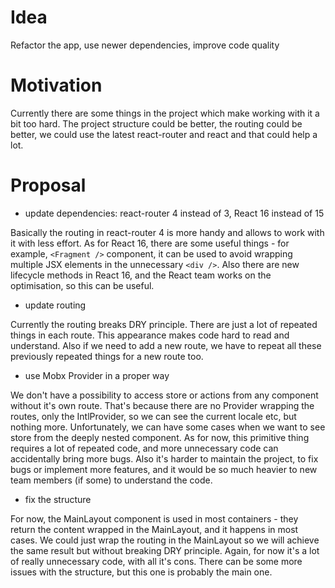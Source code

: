 # Idea

Refactor the app, use newer dependencies, improve code quality

# Motivation

Currently there are some things in the project which make working with it a bit too hard. The project structure could be better, the routing could be better, we could use the latest react-router and react and that could help a lot.


# Proposal

- update dependencies: react-router 4 instead of 3, React 16 instead of 15

Basically the routing in react-router 4 is more handy and allows to work with it with less effort. As for React 16, there are some useful things - for example, `<Fragment />` component, it can be used to avoid wrapping multiple JSX elements in the unnecessary `<div />`. Also there are new lifecycle methods in React 16, and the React team works on the optimisation, so this can be useful.

- update routing

Currently the routing breaks DRY principle. There are just a lot of repeated things in each route. This appearance makes code hard to read and understand. Also if we need to add a new route, we have to repeat all these previously repeated things for a new route too.

- use Mobx Provider in a proper way

We don't have a possibility to access store or actions from any component without it's own route. That's because there are no Provider wrapping the routes, only the IntlProvider, so we can see the current locale etc, but nothing more. Unfortunately, we can have some cases when we want to see store from the deeply nested component. As for now, this primitive thing requires a lot of repeated code, and more unnecessary code can accidentally bring more bugs. Also it's harder to maintain the project, to fix bugs or implement more features, and it would be so much heavier to new team members (if some) to understand the code.

- fix the structure

For now, the MainLayout component is used in most containers - they return the content wrapped in the MainLayout, and it happens in most cases. We could just wrap the routing in the MainLayout so we will achieve the same result but without breaking DRY principle. Again, for now it's a lot of really unnecessary code, with all it's cons. There can be some more issues with the structure, but this one is probably the main one.
